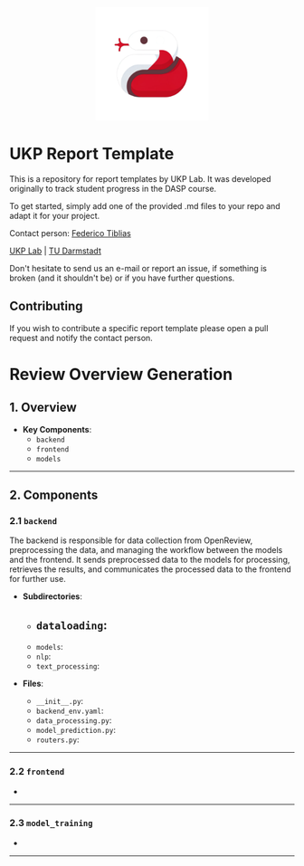 <p  align="center">
  <img src='logo.png' width='200'>
</p>

# UKP Report Template
This is a repository for report templates by UKP Lab. It was developed originally to track student progress in the DASP course.

To get started, simply add one of the provided .md files to your repo and adapt it for your project.

Contact person: [Federico Tiblias](mailto:federico.tiblias@tu-darmstadt.de) 

[UKP Lab](https://www.ukp.tu-darmstadt.de/) | [TU Darmstadt](https://www.tu-darmstadt.de/
)

Don't hesitate to send us an e-mail or report an issue, if something is broken (and it shouldn't be) or if you have further questions.


## Contributing

If you wish to contribute a specific report template please open a pull request and notify the contact person.




# **Review Overview Generation**

## **1. Overview**
- **Key Components**:
  - `backend`
  - `frontend`
  - `models`

---

## **2. Components**

### **2.1 `backend`**

The backend is responsible for data collection from OpenReview, preprocessing the data, and managing the workflow between the models and the frontend. It sends preprocessed data to the models for processing, retrieves the results, and communicates the processed data to the frontend for further use.




- **Subdirectories**:
  - `dataloading`: 
    - 
  - `models`: 
  - `nlp`: 
  - `text_processing`:

- **Files**:
  - `__init__.py`: 
  - `backend_env.yaml`: 
  - `data_processing.py`: 
  - `model_prediction.py`: 
  - `routers.py`: 

---

### **2.2 `frontend`**
- 
---

### **2.3 `model_training`**
- 

---
